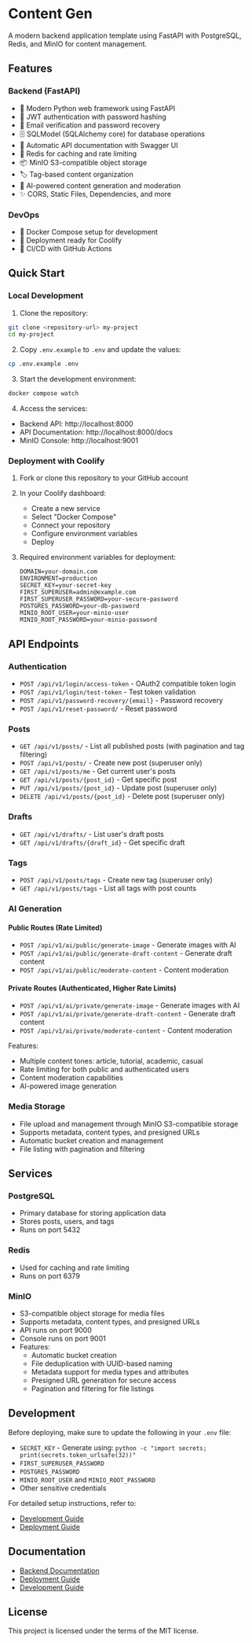 # Content Gen

A modern backend application template using FastAPI with PostgreSQL, Redis, and MinIO for content management.

## Features

### Backend (FastAPI)

- 🚀 Modern Python web framework using FastAPI
- 🔐 JWT authentication with password hashing
- 📨 Email verification and password recovery
- 🗄️ SQLModel (SQLAlchemy core) for database operations
- 📝 Automatic API documentation with Swagger UI
- 🔄 Redis for caching and rate limiting
- 📦 MinIO S3-compatible object storage
- 🏷️ Tag-based content organization
- 🤖 AI-powered content generation and moderation
- ✨ CORS, Static Files, Dependencies, and more

### DevOps

- 🐳 Docker Compose setup for development
- 🚀 Deployment ready for Coolify
- 🔄 CI/CD with GitHub Actions

## Quick Start

### Local Development

1. Clone the repository:

```bash
git clone <repository-url> my-project
cd my-project
```

2. Copy `.env.example` to `.env` and update the values:

```bash
cp .env.example .env
```

3. Start the development environment:

```bash
docker compose watch
```

4. Access the services:

- Backend API: http://localhost:8000
- API Documentation: http://localhost:8000/docs
- MinIO Console: http://localhost:9001

### Deployment with Coolify

1. Fork or clone this repository to your GitHub account
2. In your Coolify dashboard:

   - Create a new service
   - Select "Docker Compose"
   - Connect your repository
   - Configure environment variables
   - Deploy
3. Required environment variables for deployment:

   ```
   DOMAIN=your-domain.com
   ENVIRONMENT=production
   SECRET_KEY=your-secret-key
   FIRST_SUPERUSER=admin@example.com
   FIRST_SUPERUSER_PASSWORD=your-secure-password
   POSTGRES_PASSWORD=your-db-password
   MINIO_ROOT_USER=your-minio-user
   MINIO_ROOT_PASSWORD=your-minio-password
   ```

## API Endpoints

### Authentication

- `POST /api/v1/login/access-token` - OAuth2 compatible token login
- `POST /api/v1/login/test-token` - Test token validation
- `POST /api/v1/password-recovery/{email}` - Password recovery
- `POST /api/v1/reset-password/` - Reset password

### Posts

- `GET /api/v1/posts/` - List all published posts (with pagination and tag filtering)
- `POST /api/v1/posts/` - Create new post (superuser only)
- `GET /api/v1/posts/me` - Get current user's posts
- `GET /api/v1/posts/{post_id}` - Get specific post
- `PUT /api/v1/posts/{post_id}` - Update post (superuser only)
- `DELETE /api/v1/posts/{post_id}` - Delete post (superuser only)

### Drafts

- `GET /api/v1/drafts/` - List user's draft posts
- `GET /api/v1/drafts/{draft_id}` - Get specific draft

### Tags

- `POST /api/v1/posts/tags` - Create new tag (superuser only)
- `GET /api/v1/posts/tags` - List all tags with post counts

### AI Generation
#### Public Routes (Rate Limited)
- `POST /api/v1/ai/public/generate-image` - Generate images with AI
- `POST /api/v1/ai/public/generate-draft-content` - Generate draft content
- `POST /api/v1/ai/public/moderate-content` - Content moderation

#### Private Routes (Authenticated, Higher Rate Limits)
- `POST /api/v1/ai/private/generate-image` - Generate images with AI
- `POST /api/v1/ai/private/generate-draft-content` - Generate draft content
- `POST /api/v1/ai/private/moderate-content` - Content moderation

Features:
- Multiple content tones: article, tutorial, academic, casual
- Rate limiting for both public and authenticated users
- Content moderation capabilities
- AI-powered image generation

### Media Storage

- File upload and management through MinIO S3-compatible storage
- Supports metadata, content types, and presigned URLs
- Automatic bucket creation and management
- File listing with pagination and filtering

## Services

### PostgreSQL

- Primary database for storing application data
- Stores posts, users, and tags
- Runs on port 5432

### Redis

- Used for caching and rate limiting
- Runs on port 6379

### MinIO

- S3-compatible object storage for media files
- Supports metadata, content types, and presigned URLs
- API runs on port 9000
- Console runs on port 9001
- Features:
  - Automatic bucket creation
  - File deduplication with UUID-based naming
  - Metadata support for media types and attributes
  - Presigned URL generation for secure access
  - Pagination and filtering for file listings

## Development

Before deploying, make sure to update the following in your `.env` file:

- `SECRET_KEY` - Generate using: `python -c "import secrets; print(secrets.token_urlsafe(32))"`
- `FIRST_SUPERUSER_PASSWORD`
- `POSTGRES_PASSWORD`
- `MINIO_ROOT_USER` and `MINIO_ROOT_PASSWORD`
- Other sensitive credentials

For detailed setup instructions, refer to:

- [Development Guide](./development.md)
- [Deployment Guide](./deployment.md)

## Documentation

- [Backend Documentation](./backend/README.md)
- [Deployment Guide](./deployment.md)
- [Development Guide](./development.md)

## License

This project is licensed under the terms of the MIT license.
